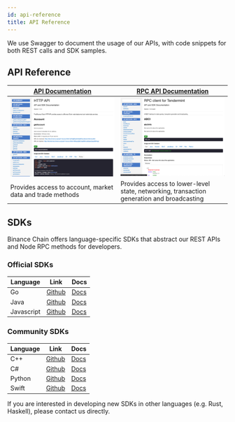 ```yaml
---
id: api-reference
title: API Reference
---
```


We use Swagger to document the usage of our APIs, with code snippets for both REST calls and SDK samples.

## API Reference

| [API Documentation](https://docs.binance.org/api-swagger/) | [RPC API Documentation](https://docs.binance.org/rpc-swagger/)                            |
| ---------------------------------------------------------- | ----------------------------------------------------------------------------------------- |
| ![HTTP API Swagger](../assets/http-swagger.png)            | ![RPC Swagger](../assets/rpc-swagger.png)                                                 |
| Provides access to account, market data and trade methods  | Provides access to lower-level state, networking, transaction generation and broadcasting |

## SDKs

Binance Chain offers language-specific SDKs that abstract our REST APIs and Node RPC methods for developers.

### Official SDKs

| Language   | Link                                                      | Docs                                                         |
| ---------- | --------------------------------------------------------- | ------------------------------------------------------------ |
| Go         | [Github](https://github.com/binance-chain/go-sdk)         | [Docs](https://github.com/binance-chain/go-sdk/wiki)         |
| Java       | [Github](https://github.com/binance-chain/java-sdk)       | [Docs](https://github.com/binance-chain/java-sdk/wiki)       |
| Javascript | [Github](https://github.com/binance-chain/javascript-sdk) | [Docs](https://github.com/binance-chain/javascript-sdk/wiki) |

### Community SDKs

| Language | Link                                                     | Docs                                                                                                  |
| -------- | -------------------------------------------------------- | ----------------------------------------------------------------------------------------------------- |
| C++      | [Github](https://github.com/binance-chain/cplusplus-sdk) | [Docs](https://github.com/binance-chain/cplusplus-sdk/wiki)                                           |
| C#       | [Github](ht;tps://github.com/binance-chain/csharp-sdk)   | [Docs](https://github.com/binance-chain/csharp-sdk)                                                   |
| Python   | [Github](https://github.com/binance-chain/python-sdk)    | [Docs](https://python-binance-chain.readthedocs.io/en/latest/binance-chain.html#module-binance_chain) |
| Swift    | [Github](https://github.com/binance-chain/swift-sdk)     | [Docs](https://github.com/binance-chain/swift-sdk/blob/master/README.md)                              |

If you are interested in developing new SDKs in other languages (e.g. Rust, Haskell), please contact us directly.
